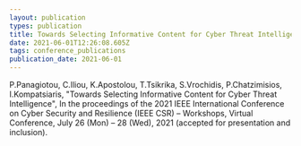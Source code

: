 ```yaml
---
layout: publication
types: publication
title: Towards Selecting Informative Content for Cyber Threat Intelligence
date: 2021-06-01T12:26:08.605Z
tags: conference_publications
publication_date: 2021-06-01
---
```

P.Panagiotou, C.Iliou, K.Apostolou, T.Tsikrika, S.Vrochidis, P.Chatzimisios, I.Kompatsiaris, "Towards Selecting Informative Content for Cyber Threat Intelligence", In the proceedings of the 2021 IEEE International Conference on Cyber Security and Resilience (IEEE CSR) – Workshops, Virtual Conference, July 26 (Mon) – 28 (Wed), 2021 (accepted for presentation and inclusion).